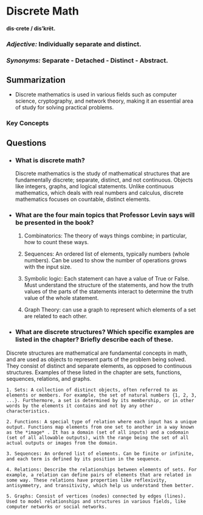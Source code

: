 
# Discrete Math
#### dis·crete / dis’krët.
### *Adjective:* Individually separate and distinct.
### *Synonyms:* Separate - Detached - Distinct - Abstract.

## Summarization

* Discrete mathematics is used in various fields such as computer science, cryptography, and network theory, making it an essential area of study for solving practical problems.

### Key Concepts



## Questions

* ### What is discrete math?
	Discrete mathematics is the study of mathematical structures that are fundamentally discrete; separate, distinct, and not continuous. Objects like integers, graphs, and logical statements. Unlike continuous mathematics, which deals with real numbers and calculus, discrete mathematics focuses on countable, distinct elements.
* ### What are the four main topics that Professor Levin says will be presented in the book?
	1. Combinatorics: The theory of ways things combine; in particular, how to count these ways.

	2. Sequences: An ordered list of elements, typically numbers (whole numbers). Can be used to show the number of operations grows with the input size. 

	3. Symbolic logic: Each statement can have a value of True or False. Must understand the structure of the statements, and how the truth values of the parts of the statements interact to determine the truth value of the whole statement.

	4. Graph Theory: can use a graph to represent which elements of a set are related to each other.

* ### What are discrete structures? Which specific examples are listed in the chapter? Briefly describe each of these.
Discrete structures are mathematical are fundamental concepts in math, and are used as objects to represent parts of the problem being solved. They consist of distinct and separate elements, as opposed to continuous structures. Examples of these listed in the chapter are sets, functions, sequences, relations, and graphs.

	1. Sets: A collection of distinct objects, often referred to as elements or members. For example, the set of natural numbers {1, 2, 3, ...}. Furthermore, a set is determined by its membership, or in other words by the elements it contains and not by any other characteristics.

	2. Functions: A special type of relation where each input has a unique output. Functions map elements from one set to another in a way known as the *image* . It has a domain (set of all inputs) and a codomain (set of all allowable outputs), with the range being the set of all actual outputs or images from the domain.

	3. Sequences: An ordered list of elements. Can be finite or infinite, and each term is defined by its position in the sequence.

	4. Relations: Describe the relationships between elements of sets. For example, a relation can define pairs of elements that are related in some way. These relations have properties like reflexivity, antisymmetry, and transitivity, which help us understand them better.

	5. Graphs: Consist of vertices (nodes) connected by edges (lines). Used to model relationships and structures in various fields, like computer networks or social networks.
